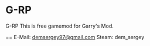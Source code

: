 G-RP
====

G-RP This is free gamemod for Garry's Mod.

==
E-Mail:  demsergey97@gmail.com
Steam: dem_sergey
